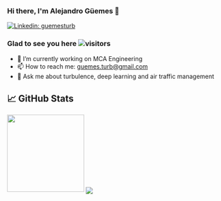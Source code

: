 ### Hi there, I'm Alejandro Güemes 👋
[![Linkedin: guemesturb](https://img.shields.io/badge/-LinkedIn-blue?style=flat-square&logo=Linkedin&logoColor=white&link=https://www.linkedin.com/in/alejandroguemes/)](https://www.linkedin.com/in/alejandroguemes/)

### Glad to see you here ![visitors](https://visitor-badge.glitch.me/badge?page_id=guemesturb.visitor-badge)

- 🔭 I’m currently working on MCA Engineering
- 📫 How to reach me: guemes.turb@gmail.com
- 💬 Ask me about turbulence, deep learning and air traffic management

<!--
**guemesturb/guemesturb** is a ✨ _special_ ✨ repository because its `README.md` (this file) appears on your GitHub profile.

Here are some ideas to get you started:


- 🌱 I’m currently learning ...
- 👯 I’m looking to collaborate on ...
- 🤔 I’m looking for help with ...
- 💬 Ask me about ...
- 😄 Pronouns: he/him
- ⚡ Fun fact: ...
-->

## &#x1f4c8; GitHub Stats
<img height="180em" src="https://github-readme-stats.vercel.app/api?username=guemesturb&show_icons=true&hide_border=true&&count_private=true&include_all_commits=true" />

<a href="https://github.com/guemesturb/guemesturb">
  <img align="center" src="https://github-readme-stats.vercel.app/api/top-langs/?username=guemesturb&title_color=ffffff&text_color=c9cacc&icon_color=2bbc8a&bg_color=ffffff&langs_count=3" />
</a>



